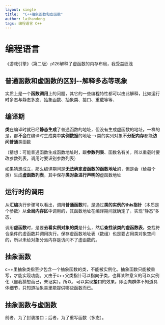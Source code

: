 ```yaml
---
layout: single
title:  "C++抽象函数和虚函数"
author: laihandong
tags: 编程语言 C++
---
```




# 编程语言

《游戏引擎》（第二版）p126解释了虚函数的内存布局，我受益匪浅

## 普通函数和虚函数的区别--解释多态等现象

实质上是一个**函数调用**上的问题，其它的一些编程特性都可以由此解释，比如运行时多态与静态多态、抽象函数、抽象类、接口、重载等等、

## 编译期

**类**在编译时就已经**静态生成**了普通函数的地址，但没有生成虚函数的地址，一样的是，都**不会**在编译时生成类中**实例数据**的地址-->类的实列对象**不分配内存**都能**访问普通**类函数

（猜想：可能普通函数生成函数地址时，跟**参数列表**、函数名有关，所以重载时要改参数列表，调用时要识别参数列表）

如果猜想成立，那么编译期间是**无法确定虚函数的函数地址**的，但是会（给每个类）生成**虚函数列表**，其中保存**类对象进行声明的**虚函数地址



## 运行时的调用

从**汇编**执行步骤可以看出，调用**普通函数**时，是通过**类的实例的this指针**（本质是个参数）从**全局内存区**中调用的，其函数地址在编译期间就确定了，实现“静态”多态，



调用**虚函数**时，是要**去看实例对象的类**是什么，然后**查找该类的虚函数表**，查找符合条件的虚函数并调用执行。保存虚函数地址表（数组）也是要占用类对象空间的，所以未给对象分派内存是访问不了虚函数的。



## 抽象函数

c++里抽象类指至少包含一个抽象函数的类，不能被实例化。抽象函数只能被重写，才能实现功能。又由于c++父类指针可以指向子类，也算某种意义的可以实例化（自我猜想而已，未证实）。所以，可以实现**接口**的效果，即面向群体不知道具体细节，只知道抽象类里能提供哪些函数而已。



## 抽象函数与虚函数

前者，为了封装接口；后者，为了重写函数（多态）。
